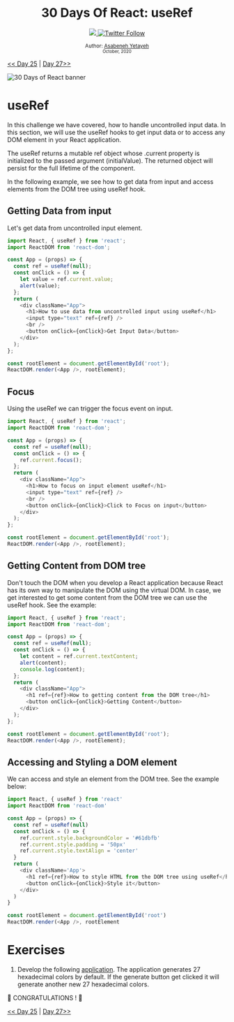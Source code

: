 <div align="center">
  <h1> 30 Days Of React: useRef</h1>
  <a class="header-badge" target="_blank" href="https://www.linkedin.com/in/asabeneh/">
  <img src="https://img.shields.io/badge/style--5eba00.svg?label=LinkedIn&logo=linkedin&style=social">
  </a>
  <a class="header-badge" target="_blank" href="https://twitter.com/Asabeneh">
  <img alt="Twitter Follow" src="https://img.shields.io/twitter/follow/asabeneh?style=social">
  </a>

<sub>Author:
<a href="https://www.linkedin.com/in/asabeneh/" target="_blank">Asabeneh Yetayeh</a><br>
<small> October, 2020</small>
</sub>

</div>

[<< Day 25](../25_Custom_Hooks/25_custom_hooks.md) | [Day 27>>]()

![30 Days of React banner](../images/30_days_of_react_banner_day_27.jpg)

# useRef

In this challenge we have covered, how to handle uncontrolled input data. In this section, we will use the useRef hooks to get input data or to access any DOM element in your React application.

The useRef returns a mutable ref object whose .current property is initialized to the passed argument (initialValue). The returned object will persist for the full lifetime of the component.

In the following example, we see how to get data from input and access elements from the DOM tree using useRef hook.

## Getting Data from input

Let's get data from uncontrolled input element.

```js
import React, { useRef } from 'react';
import ReactDOM from 'react-dom';

const App = (props) => {
  const ref = useRef(null);
  const onClick = () => {
    let value = ref.current.value;
    alert(value);
  };
  return (
    <div className="App">
      <h1>How to use data from uncontrolled input using useRef</h1>
      <input type="text" ref={ref} />
      <br />
      <button onClick={onClick}>Get Input Data</button>
    </div>
  );
};

const rootElement = document.getElementById('root');
ReactDOM.render(<App />, rootElement);
```

## Focus

Using the useRef we can trigger the focus event on input.

```js
import React, { useRef } from 'react';
import ReactDOM from 'react-dom';

const App = (props) => {
  const ref = useRef(null);
  const onClick = () => {
    ref.current.focus();
  };
  return (
    <div className="App">
      <h1>How to focus on input element useRef</h1>
      <input type="text" ref={ref} />
      <br />
      <button onClick={onClick}>Click to Focus on input</button>
    </div>
  );
};

const rootElement = document.getElementById('root');
ReactDOM.render(<App />, rootElement);
```

## Getting Content from DOM tree

Don't touch the DOM when you develop a React application because React has its own way to manipulate the DOM using the virtual DOM. In case, we get interested to get some content from the DOM tree we can use the useRef hook. See the example:

```js
import React, { useRef } from 'react';
import ReactDOM from 'react-dom';

const App = (props) => {
  const ref = useRef(null);
  const onClick = () => {
    let content = ref.current.textContent;
    alert(content);
    console.log(content);
  };
  return (
    <div className="App">
      <h1 ref={ref}>How to getting content from the DOM tree</h1>
      <button onClick={onClick}>Getting Content</button>
    </div>
  );
};

const rootElement = document.getElementById('root');
ReactDOM.render(<App />, rootElement);
```

## Accessing and Styling a DOM element

We can access and style an element from the DOM tree. See the example below:

```js
import React, { useRef } from 'react'
import ReactDOM from 'react-dom'

const App = (props) => {
  const ref = useRef(null)
  const onClick = () => {
    ref.current.style.backgroundColor = '#61dbfb'
    ref.current.style.padding = '50px'
    ref.current.style.textAlign = 'center'
  }
  return (
    <div className='App'>
      <h1 ref={ref}>How to style HTML from the DOM tree using useRef</h1>
      <button onClick={onClick}>Style it</button>
    </div>
  )
}

const rootElement = document.getElementById('root')
ReactDOM.render(<App />, rootElement
```

# Exercises

1. Develop the following [application](https://www.30daysofreact.com/day-27/hexadecimal-colors). The application generates 27 hexadecimal colors by default. If the generate button get clicked it will generate another new 27 hexadecimal colors.

🎉 CONGRATULATIONS ! 🎉

[<< Day 25](../25_Custom_Hooks/25_custom_hooks.md) | [Day 27>>]()
